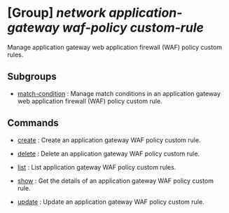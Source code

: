 # [Group] _network application-gateway waf-policy custom-rule_

Manage application gateway web application firewall (WAF) policy custom rules.

## Subgroups

- [match-condition](/Commands/network/application-gateway/waf-policy/custom-rule/match-condition/readme.md)
: Manage match conditions in an application gateway web application firewall (WAF) policy custom rule.

## Commands

- [create](/Commands/network/application-gateway/waf-policy/custom-rule/_create.md)
: Create an application gateway WAF policy custom rule.

- [delete](/Commands/network/application-gateway/waf-policy/custom-rule/_delete.md)
: Delete an application gateway WAF policy custom rule.

- [list](/Commands/network/application-gateway/waf-policy/custom-rule/_list.md)
: List application gateway WAF policy custom rules.

- [show](/Commands/network/application-gateway/waf-policy/custom-rule/_show.md)
: Get the details of an application gateway WAF policy custom rule.

- [update](/Commands/network/application-gateway/waf-policy/custom-rule/_update.md)
: Update an application gateway WAF policy custom rule.
